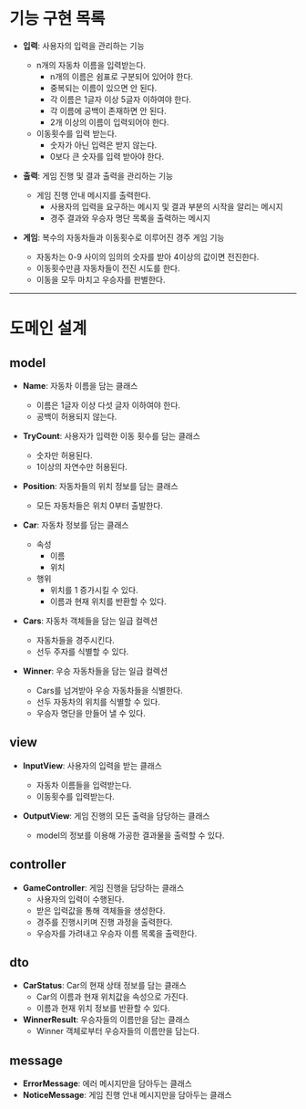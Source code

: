 # 기능 구현 목록

- **입력**: 사용자의 입력을 관리하는 기능
    - n개의 자동차 이름을 입력받는다.
        - n개의 이름은 쉼표로 구분되어 있어야 한다.
        - 중복되는 이름이 있으면 안 된다.
        - 각 이름은 1글자 이상 5글자 이하여야 한다.
        - 각 이름에 공백이 존재하면 안 된다.
        - 2개 이상의 이름이 입력되어야 한다.
    - 이동횟수를 입력 받는다.
        - 숫자가 아닌 입력은 받지 않는다.
        - 0보다 큰 숫자를 입력 받아야 한다.


- **출력**: 게임 진행 및 결과 출력을 관리하는 기능
    - 게임 진행 안내 메시지를 출력한다.
        - 사용자의 입력을 요구하는 메시지 및 결과 부분의 시작을 알리는 메시지
        - 경주 결과와 우승자 명단 목록을 출력하는 메시지


- **게임**: 복수의 자동차들과 이동횟수로 이루어진 경주 게임 기능
  - 자동차는 0-9 사이의 임의의 숫자를 받아 4이상의 값이면 전진한다.
  - 이동횟수만큼 자동차들이 전진 시도를 한다.
  - 이동을 모두 마치고 우승자를 판별한다.

---

# 도메인 설계

## model

- **Name**: 자동차 이름을 담는 클래스
    - 이름은 1글자 이상 다섯 글자 이하여야 한다.
    - 공백이 허용되지 않는다.

- **TryCount**: 사용자가 입력한 이동 횟수를 담는 클래스
    - 숫자만 허용된다.
    - 1이상의 자연수만 허용된다.

- **Position**: 자동차들의 위치 정보를 담는 클래스
    - 모든 자동차들은 위치 0부터 출발한다.

- **Car**: 자동차 정보를 담는 클래스
    - 속성
        - 이름
        - 위치
    - 행위
        - 위치를 1 증가시킬 수 있다.
        - 이름과 현재 위치를 반환할 수 있다.

- **Cars**: 자동차 객체들을 담는 일급 컬렉션
    - 자동차들을 경주시킨다.
    - 선두 주자를 식별할 수 있다.

- **Winner**: 우승 자동차들을 담는 일급 컬렉션
    - Cars를 넘겨받아 우승 자동차들을 식별한다.
    - 선두 자동차의 위치를 식별할 수 있다.
    - 우승자 명단을 만들어 낼 수 있다.

## view

- **InputView**: 사용자의 입력을 받는 클래스
    - 자동차 이름들을 입력받는다.
    - 이동횟수를 입력받는다.

- **OutputView**: 게임 진행의 모든 출력을 담당하는 클래스
    - model의 정보를 이용해 가공한 결과물을 출력할 수 있다.

## controller

- **GameController**: 게임 진행을 담당하는 클래스
    - 사용자의 입력이 수행된다.
    - 받은 입력값을 통해 객체들을 생성한다.
    - 경주를 진행시키며 진행 과정을 출력한다.
    - 우승자를 가려내고 우승자 이름 목록을 출력한다.

## dto

- **CarStatus**: Car의 현재 상태 정보를 담는 클래스
    - Car의 이름과 현재 위치값을 속성으로 가진다.
    - 이름과 현재 위치 정보를 반환할 수 있다.
- **WinnerResult**: 우승자들의 이름만을 담는 클래스
    - Winner 객체로부터 우승자들의 이름만을 담는다.

## message

- **ErrorMessage**: 에러 메시지만을 담아두는 클래스
- **NoticeMessage**: 게임 진행 안내 메시지만을 담아두는 클래스